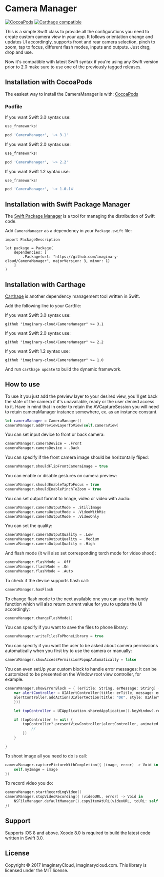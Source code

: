 
# Camera Manager
[![CocoaPods](https://img.shields.io/cocoapods/v/CameraManager.svg)](https://github.com/imaginary-cloud/CameraManager) [![Carthage compatible](https://img.shields.io/badge/Carthage-compatible-4BC51D.svg?style=flat)](https://github.com/Carthage/Carthage)

This is a simple Swift class to provide all the configurations you need to create custom camera view in your app.
It follows orientation change and updates UI accordingly, supports front and rear camera selection, pinch to zoom, tap to focus, different flash modes, inputs and outputs.
Just drag, drop and use.

Now it's compatible with latest Swift syntax if you're using any Swift version prior to 2.0 make sure to use one of the previously tagged releases.

## Installation with CocoaPods

The easiest way to install the CameraManager is with: [CocoaPods](http://cocoapods.org)

### Podfile

If you want Swift 3.0 syntax use:

```ruby
use_frameworks!

pod 'CameraManager', '~> 3.1'
```

If you want Swift 2.0 syntax use:

```ruby
use_frameworks!

pod 'CameraManager', '~> 2.2'
```

If you want Swift 1.2 syntax use:

```ruby
use_frameworks!

pod 'CameraManager', '~> 1.0.14'
```

## Installation with Swift Package Manager

The [Swift Package Manager](https://swift.org/package-manager/) is a tool for managing the distribution of Swift code.

Add `CameraManager` as a dependency in your `Package.swift` file:

```
import PackageDescription

let package = Package(
    dependencies: [
        .Package(url: "https://github.com/imaginary-cloud/CameraManager", majorVersion: 3, minor: 1)
    ]
)
```

## Installation with Carthage

[Carthage](https://github.com/Carthage/Carthage) is another dependency management tool written in Swift.

Add the following line to your Cartfile:

If you want Swift 3.0 syntax use:

```
github "imaginary-cloud/CameraManager" >= 3.1
```

If you want Swift 2.0 syntax use:

```
github "imaginary-cloud/CameraManager" >= 2.2
```

If you want Swift 1.2 syntax use:

```
github "imaginary-cloud/CameraManager" >= 1.0
```

And run `carthage update` to build the dynamic framework.

## How to use
To use it you just add the preview layer to your desired view, you'll get back the state of the camera if it's unavailable, ready or the user denied access to it. Have in mind that in order to retain the AVCaptureSession you will need to retain cameraManager instance somewhere, ex. as an instance constant.
```swift
let cameraManager = CameraManager()
cameraManager.addPreviewLayerToView(self.cameraView)
```
You can set input device to front or back camera:
```swift
cameraManager.cameraDevice = .Front
cameraManager.cameraDevice = .Back
```

You can specify if the front camera image should be horizontally fliped:

```swift
cameraManager.shouldFlipFrontCameraImage = true
```

You can enable or disable gestures on camera preview:

```swift
cameraManager.shouldEnableTapToFocus = true
cameraManager.shouldEnablePinchToZoom = true
```

You can set output format to Image, video or video with audio:

```swift
cameraManager.cameraOutputMode = .StillImage
cameraManager.cameraOutputMode = .VideoWithMic
cameraManager.cameraOutputMode = .VideoOnly
```

You can set the quality:
```swift
cameraManager.cameraOutputQuality = .Low
cameraManager.cameraOutputQuality = .Medium
cameraManager.cameraOutputQuality = .High
```

And flash mode (it will also set corresponding torch mode for video shoot):
```swift
cameraManager.flashMode = .Off
cameraManager.flashMode = .On
cameraManager.flashMode = .Auto
```

To check if the device supports flash call:
```swift
cameraManager.hasFlash
```

To change flash mode to the next available one you can use this handy function which will also return current value for you to update the UI accordingly:
```swift
cameraManager.changeFlashMode()
```


You can specify if you want to save the files to phone library:
```swift
cameraManager.writeFilesToPhoneLibrary = true
```

You can specify if you want the user to be asked about camera permissions automatically when you first try to use the camera or manually:
```swift
cameraManager.showAccessPermissionPopupAutomatically = false
```

You can even setUp your custom block to handle error messages:
It can be customized to be presented on the Window root view controller, for example.
```swift
cameraManager.showErrorBlock = { (erTitle: String, erMessage: String) -> Void in
    var alertController = UIAlertController(title: erTitle, message: erMessage, preferredStyle: .Alert)
    alertController.addAction(UIAlertAction(title: "OK", style: UIAlertActionStyle.Default, handler: { (alertAction) -> Void in
    }))

    let topController = UIApplication.sharedApplication().keyWindow?.rootViewController

    if (topController != nil) {
        topController?.presentViewController(alertController, animated: true, completion: { () -> Void in
            //
        })
    }

}
```

To shoot image all you need to do is call:
```swift
cameraManager.capturePictureWithCompletion({ (image, error) -> Void in
	self.myImage = image             
})
```

To record video you do:
```swift
cameraManager.startRecordingVideo()
cameraManager.stopVideoRecording({ (videoURL, error) -> Void in
	NSFileManager.defaultManager().copyItemAtURL(videoURL, toURL: self.myVideoURL, error: &error)
})
```

## Support

Supports iOS 8 and above. Xcode 8.0 is required to build the latest code written in Swift 3.0.

## License

Copyright © 2017 ImaginaryCloud, imaginarycloud.com. This library is licensed under the MIT license.
